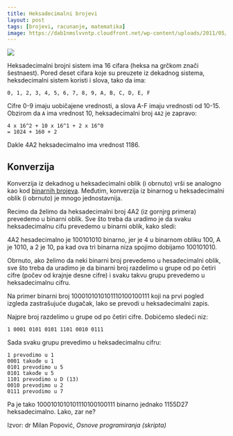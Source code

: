 ```yaml
---
title: Heksadecimalni brojevi
layout: post
tags: [brojevi, racunanje, matematika]
image: https://dab1nmslvvntp.cloudfront.net/wp-content/uploads/2011/05/color-hex-examples.png
---
```


![]({{page.image}})

Heksadecimalni brojni sistem ima 16 cifara (heksa na grčkom znači šestnaest). Pored deset cifara koje su preuzete iz dekadnog sistema, heksdecimalni sistem koristi i slova, tako da ima:

```
0, 1, 2, 3, 4, 5, 6, 7, 8, 9, A, B, C, D, E, F
```

Cifre 0-9 imaju uobičajene vrednosti, a slova A-F imaju vrednosti od 10-15. Obzirom da `A` ima vrednost 10, heksadecimalni broj `4A2` je zapravo:

```
4 x 16^2 + 10 x 16^1 + 2 x 16^0
= 1024 + 160 + 2
```

Dakle 4A2 heksadecimalno ima vrednost 1186.

## Konverzija

Konverzija iz dekadnog u heksadecimalni oblik (i obrnuto) vrši se analogno kao kod [binarnih brojeva](/binarni-brojevi). Međutim, konverzija iz binarnog u heksadecimalni oblik (i obrnuto) je mnogo jednostavnija.

Recimo da želimo da heksadecimalni broj 4A2 (iz gornjrg primera) prevedemo u binarni oblik. Sve što treba da uradimo je da svaku heksadecimalnu cifu prevedemo u
binarni oblik, kako sledi:

4A2 hesadecimalno je 100101010 binarno, jer je 4 u binarnom obliku 100, A je 1010, a 2 je 10, pa kad ova tri binarna niza spojimo dobijamo 100101010.

Obrnuto, ako želimo da neki binarni broj prevedemo u hesadecimalni oblik, sve što treba da uradimo je da binarni broj razdelimo u grupe od po četiri cifre (počev od krajnje desne cifre) i svaku takvu grupu prevedemo u heksadecimalnu cifru.

Na primer binarni broj 1000101010101110100100111 koji na prvi pogled izgleda zastrašujuće dugačak, lako se prevodi u heksadecimalni zapis.

Najpre broj razdelimo u grupe od po četiri cifre. Dobićemo sledeći niz:

```
1 0001 0101 0101 1101 0010 0111
```

Sada svaku grupu prevedimo u heksadecimalnu cifru:

```
1 prevodimo u 1
0001 takođe u 1
0101 prevodimo u 5
0101 takođe u 5
1101 prevodimo u D (13)
0010 prevodimo u 2
0111 prevodimo u 7
```

Pa je tako 1000101010101110100100111 binarno jednako 1155D27 heksadecimalno. Lako, zar ne?


Izvor: dr Milan Popović, *Osnove programiranja (skripta)*

